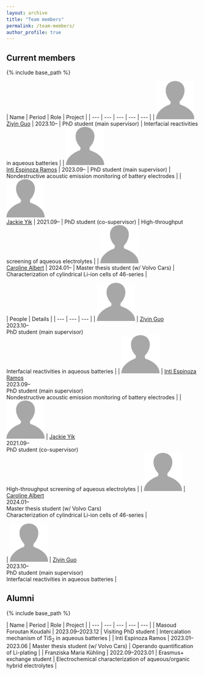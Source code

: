 ```yaml
---
layout: archive
title: "Team members"
permalink: /team-members/
author_profile: true
---
```



## Current members
{% include base_path %}

<style>
td, th {
   border: none!important;
}
</style>


| Name | Period | Role | Project |
| --- | --- | --- | --- | --- |
| <img src="/images/profile1.png" alt="Ziyin" style="height: 100px; width:100px;"/> <br/> [Ziyin Guo](https://www.katalog.uu.se/profile/?id=N23-1204) | 2023.10– |  PhD student (main supervisor) | Interfacial reactivities in aqueous batteries |
| <img src="/images/profile1.png" alt="Inti" style="height: 100px; width:100px;"/> <br/> [Inti Espinoza Ramos](https://www.katalog.uu.se/profile/?id=N22-763) | 2023.09– | PhD student (main supervisor) | Nondestructive acoustic emission monitoring of battery electrodes |
| <img src="/images/profile1.png" alt="Jackie" style="height: 100px; width:100px;"/> <br/> [Jackie Yik](https://www.katalog.uu.se/profile/?id=N21-1121) | 2021.09– |  PhD student (co-supervisor) | High-throughput screening of aqueous electrolytes |
| <img src="/images/profile1.png" alt="Caroline" style="height: 100px; width:100px;"/> <br/> [Caroline Albert](https://www.katalog.uu.se/profile/?id=N22-2331) | 2024.01– |  Master thesis student (w/ Volvo Cars) | Characterization of cylindrical Li-ion cells of 46-series |

| People | Details | 
| --- | --- | --- |
| <img src="/images/profile1.png" alt="Ziyin" style="height: 100px; width:100px;"/> | [Ziyin Guo](https://www.katalog.uu.se/profile/?id=N23-1204) <br/> 2023.10– <br/>  PhD student (main supervisor) <br/> Interfacial reactivities in aqueous batteries |
| <img src="/images/profile1.png" alt="Inti" style="height: 100px; width:100px;"/> | [Inti Espinoza Ramos](https://www.katalog.uu.se/profile/?id=N22-763) <br/> 2023.09– <br/> PhD student (main supervisor) <br/> Nondestructive acoustic emission monitoring of battery electrodes |
| <img src="/images/profile1.png" alt="Jackie" style="height: 100px; width:100px;"/> | [Jackie Yik](https://www.katalog.uu.se/profile/?id=N21-1121) <br/> 2021.09– <br/>  PhD student (co-supervisor) <br/> High-throughput screening of aqueous electrolytes |
| <img src="/images/profile1.png" alt="Caroline" style="height: 100px; width:100px;"/> | [Caroline Albert](https://www.katalog.uu.se/profile/?id=N22-2331) <br/> 2024.01– <br/>  Master thesis student (w/ Volvo Cars) <br/> Characterization of cylindrical Li-ion cells of 46-series |


| <img src="/images/profile1.png" alt="Ziyin" style="height: 100px; width:100px;"/> | [Ziyin Guo](https://www.katalog.uu.se/profile/?id=N23-1204) <br/> 2023.10– <br/>  PhD student (main supervisor) <br/> Interfacial reactivities in aqueous batteries |

<!--
{% for post in site.team-members reversed %}
  {% include archive-single.html %}
{% endfor %}
-->

## Alumni
{% include base_path %}

<style>
td, th {
   border: none!important;
}
</style>

| Name | Period | Role | Project |
| --- | --- | --- | --- | --- |
| Masoud Foroutan Koudahi  | 2023.09–2023.12 | Visiting PhD student | Intercalation mechanism of TiS<sub>2</sub> in aqueous batteries |
| Inti Espinoza Ramos | 2023.01–2023.06 | Master thesis student (w/ Volvo Cars) | Operando quantification of Li-plating |
| Franziska Maria Kühling | 2022.09–2023.01 | Erasmus+ exchange student | Electrochemical characterization of aqueous/organic hybrid electrolytes |

<!--
{% for post in site.team-members reversed %}
  {% include archive-single.html %}
{% endfor %}
-->

